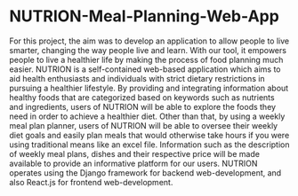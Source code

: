 # NUTRION-Meal-Planning-Web-App
For this project, the aim was to develop an application to allow people to live smarter, changing the way people live and learn. With our tool, it empowers people to live a healthier life by making the process of food planning much easier. NUTRION is a self-contained web-based application which aims to aid health enthusiasts and individuals with strict dietary restrictions in pursuing a healthier lifestyle. By providing and integrating information about healthy foods that are categorized based on keywords such as nutrients and ingredients, users of NUTRION will be able to explore the foods they need in order to achieve a healthier diet. Other than that, by using a weekly meal plan planner, users of NUTRION will be able to oversee their weekly diet goals and easily plan meals that would otherwise take hours if you were using traditional means like an excel file.  Information such as the description of weekly meal plans, dishes and their respective price will be made available to provide an informative platform for our users. NUTRION operates using the Django framework for backend web-development, and also React.js for frontend web-development. 
